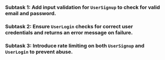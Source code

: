 ### Subtask 1:  Add input validation for `UserSignup` to check for valid email and password.

### Subtask 2:  Ensure `UserLogin` checks for correct user credentials and returns an error message on failure.

### Subtask 3:  Introduce rate limiting on both `UserSignup` and `UserLogin` to prevent abuse.


